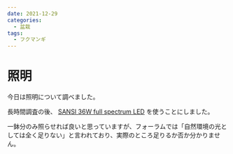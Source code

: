 ```yaml
---
date: 2021-12-29
categories:
  - 盆栽
tags:
  - フクマンギ
---
```

# 照明

今日は照明について調べました。

長時間調査の後、 [SANSI 36W full spectrum LED](https://www.amazon.co.uk/gp/product/B082PSBP68) を使うことにしました。

一鉢分のみ照らせれば良いと思っていますが、フォーラムでは「自然環境の光としては全く足りない」と言われており、実際のところ足りるか否か分かりません。
